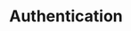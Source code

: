 ---
title: Authentication
position: 3
parameters:
  - name:
    content:
content_markdown: |-  
  Standard Basic HTTP Authtentication.
  {: .success }

  HTTPS => Basic HTTP over SSL.
  {: .info }

  Kerberos Authentication
  {: .warning }
  
  X.509 Certificate Authentication.
  {: .error }
  
  For Alfresco Audit audit, we use the same authentication that you already have in your Alfresco autehntication chain. And for Alfresco live workspace data, we use the authentication mechanism you have in place 
  between SOLR and Alfresco.

left_code_blocks:
  - code_block:  |2-
      peltas.auth.type=basicauth|x509
    title: Authentication type
    language: javascript
right_code_blocks:
  - code_block: |2-
       peltas.auth.basic.username=YOUR_username
       peltas.auth.basic.password=YOUR_password
    title: HTTP Basic
    language: javascript
  - code_block: |2-       
       peltas.ssl.keystoreType=JCEKS
       peltas.ssl.trustStore=PATH...
       peltas.ssl.trustStorePass=xxxx
       peltas.ssl.hostVerify=false
    title: HTTPS
    language: javascript
  - code_block: |2-
       TBD
    title: Kerberos
    language: javascript
  - code_block: |2-
       peltas.auth.x509.keyStore=PATH...
       peltas.auth.x509.keyStorePass=xxxx
       peltas.auth.x509.keystoreType=JCEKS
    title: Cert
    language: javascript
---